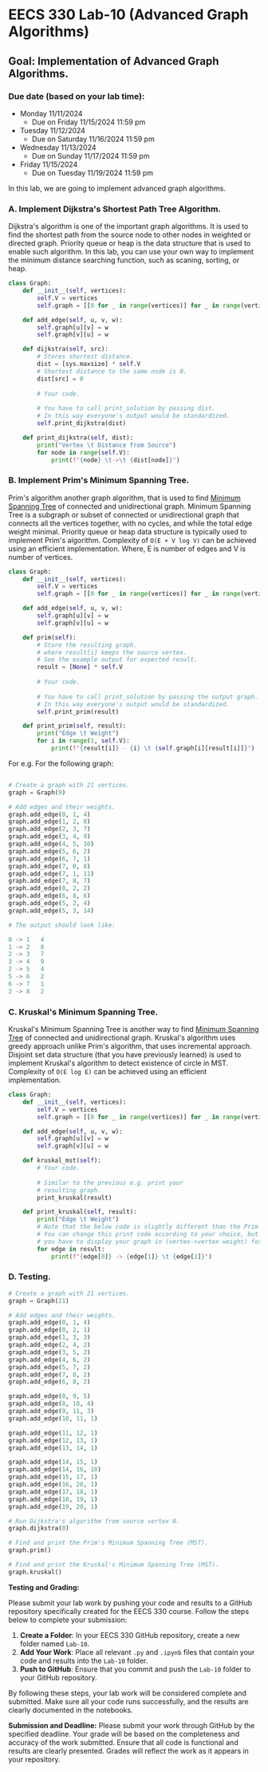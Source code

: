# EECS 330 Lab-10 (Advanced Graph Algorithms)


## Goal: Implementation of Advanced Graph Algorithms.

### Due date (based on your lab time):
- Monday 11/11/2024
  - Due on Friday 11/15/2024 11:59 pm
- Tuesday 11/12/2024
  - Due on Saturday 11/16/2024 11:59 pm
- Wednesday 11/13/2024
  - Due on Sunday 11/17/2024 11:59 pm
- Friday 11/15/2024
  - Due on Tuesday 11/19/2024 11:59 pm

In this lab, we are going to implement advanced graph algorithms.

### A. Implement Dijkstra's Shortest Path Tree Algorithm.

Dijkstra's algorithm is one of the important graph algorithms. It is used to find the shortest path from the source node
to other nodes in weighted or directed graph. Priority queue or heap is the data structure that is used to enable such algorithm. In this lab, you can use your own way to implement the minimum distance searching function, such as scaning, sorting, or heap.

```Python
class Graph:
    def __init__(self, vertices):
        self.V = vertices
        self.graph = [[0 for _ in range(vertices)] for _ in range(vertices)]

    def add_edge(self, u, v, w):
        self.graph[u][v] = w
        self.graph[v][u] = w

    def dijkstra(self, src):
        # Stores shortest distance.
        dist = [sys.maxsize] * self.V
        # Shortest distance to the same node is 0.
        dist[src] = 0
        
        # Your code.
        
        # You have to call print_solution by passing dist.
        # In this way everyone's output would be standardized.
        self.print_dijkstra(dist)

    def print_dijkstra(self, dist):
        print("Vertex \t Distance from Source")
        for node in range(self.V):
            print(f"{node} \t->\t {dist[node]}")
```

### B. Implement Prim's Minimum Spanning Tree.

Prim's algorithm another graph algorithm, that is used to find [Minimum Spanning Tree](https://algs4.cs.princeton.edu/43mst/)
of connected and unidirectional graph. Minimum Spanning Tree is a subgraph or subset of connected or unidirectional graph
that connects all the vertices together, with no cycles, and while the total edge weight minimal. Priority queue or heap
data structure is typically used to implement Prim's algorithm. Complexity of `O(E + V log V)` can be achieved using an
efficient implementation. Where, E is number of edges and V is number of vertices.

```Python
class Graph:
    def __init__(self, vertices):
        self.V = vertices
        self.graph = [[0 for _ in range(vertices)] for _ in range(vertices)]

    def add_edge(self, u, v, w):
        self.graph[u][v] = w
        self.graph[v][u] = w

    def prim(self):
        # Store the resulting graph.
        # where result[i] keeps the source vertex.
        # See the example output for expected result.
        result = [None] * self.V
        
        # Your code.
        
        # You have to call print_solution by passing the output graph.
        # In this way everyone's output would be standardized.
        self.print_prim(result)

    def print_prim(self, result):
        print("Edge \t Weight")
        for i in range(1, self.V):
            print(f"{result[i]} - {i} \t {self.graph[i][result[i]]}")
```

For e.g. For the following graph:

```Python

# Create a graph with 21 vertices.
graph = Graph(9)

# Add edges and their weights.
graph.add_edge(0, 1, 4)
graph.add_edge(1, 2, 8)
graph.add_edge(2, 3, 7)
graph.add_edge(3, 4, 9)
graph.add_edge(4, 5, 10)
graph.add_edge(5, 6, 2)
graph.add_edge(6, 7, 1)
graph.add_edge(7, 0, 8)
graph.add_edge(7, 1, 11)
graph.add_edge(7, 8, 7)
graph.add_edge(8, 2, 2)
graph.add_edge(6, 8, 6)
graph.add_edge(5, 2, 4)
graph.add_edge(5, 3, 14)

# The output should look like:

0 -> 1 	 4
1 -> 2 	 8
2 -> 3 	 7
3 -> 4 	 9
2 -> 5 	 4
5 -> 6 	 2
6 -> 7 	 1
2 -> 8 	 2
```


### C. Kruskal's Minimum Spanning Tree.

Kruskal's Minimum Spanning Tree is another way to find [Minimum Spanning Tree](https://algs4.cs.princeton.edu/43mst/)
of connected and unidirectional graph. Kruskal's algorithm uses greedy approach unlike Prim's algorithm, that uses incremental
approach. Disjoint set data structure (that you have previously learned) is used to implement Kruskal's algorithm to detect existence of circle in MST. Complexity of `O(E log E)` can be achieved using an efficient implementation.

```Python
class Graph:
    def __init__(self, vertices):
        self.V = vertices
        self.graph = [[0 for _ in range(vertices)] for _ in range(vertices)]

    def add_edge(self, u, v, w):
        self.graph[u][v] = w
        self.graph[v][u] = w

    def kruskal_mst(self):
        # Your code.
        
        # Similar to the previous e.g. print your
        # resulting graph.
        print_kruskal(result)

    def print_kruskal(self, result):
        print("Edge \t Weight")
        # Note that the below code is slightly different than the Prim's.
        # You can change this print code according to your choice, but
        # you have to display your graph in (vertex->vertex weight) format.
        for edge in result:
            print(f"{edge[0]} -> {edge[1]} \t {edge[2]}")
```

### D. Testing.

```Python
# Create a graph with 21 vertices.
graph = Graph(21)

# Add edges and their weights.
graph.add_edge(0, 1, 4)
graph.add_edge(0, 2, 1)
graph.add_edge(1, 3, 3)
graph.add_edge(2, 4, 2)
graph.add_edge(3, 5, 2)
graph.add_edge(4, 6, 2)
graph.add_edge(5, 7, 2)
graph.add_edge(7, 8, 2)
graph.add_edge(6, 8, 2)

graph.add_edge(8, 9, 5)
graph.add_edge(8, 10, 4)
graph.add_edge(9, 11, 3)
graph.add_edge(10, 11, 1)

graph.add_edge(11, 12, 1)
graph.add_edge(12, 13, 1)
graph.add_edge(13, 14, 1)

graph.add_edge(14, 15, 1)
graph.add_edge(14, 16, 10)
graph.add_edge(15, 17, 1)
graph.add_edge(16, 20, 1)
graph.add_edge(17, 18, 1)
graph.add_edge(18, 19, 1)
graph.add_edge(19, 20, 1)

# Run Dijkstra's algorithm from source vertex 0.
graph.dijkstra(0)

# Find and print the Prim's Minimum Spanning Tree (MST).
graph.prim()

# Find and print the Kruskal's Minimum Spanning Tree (MST).
graph.kruskal()

```

**Testing and Grading:** 

Please submit your lab work by pushing your code and results to a GitHub repository specifically created for the EECS 330 course. Follow the steps below to complete your submission:

1. **Create a Folder**: In your EECS 330 GitHub repository, create a new folder named `Lab-10`.
2. **Add Your Work**: Place all relevant `.py` and `.ipynb` files that contain your code and results into the `Lab-10` folder.
3. **Push to GitHub**: Ensure that you commit and push the `Lab-10` folder to your GitHub repository.

By following these steps, your lab work will be considered complete and submitted. Make sure all your code runs successfully, and the results are clearly documented in the notebooks.

**Submission and Deadline:** Please submit your work through GitHub by the specified deadline. Your grade will be based on the completeness and accuracy of the work submitted. Ensure that all code is functional and results are clearly presented. Grades will reflect the work as it appears in your repository.
